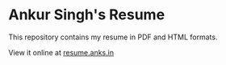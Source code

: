 # Ankur Singh's Resume

This repository contains my resume in PDF and HTML formats.

View it online at [resume.anks.in](https://resume.anks.in)
